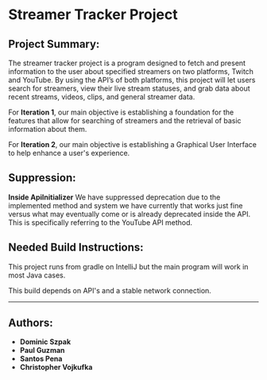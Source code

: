 # Streamer Tracker Project

## Project Summary:

The streamer tracker project is a program designed to fetch and present information to the user about specified streamers on two platforms, 
Twitch and YouTube. By using the API’s of both platforms, this project will let users search for streamers, view their live stream statuses, 
and grab data about recent streams, videos, clips, and general streamer data. 

For **Iteration 1**, our main objective is establishing a foundation for the features that allow for searching of streamers and the retrieval of basic information about them.

For **Iteration 2**, our main objective is establishing a Graphical User Interface to help enhance a user's experience.

## Suppression:

**Inside ApiInitializer**
We have suppressed deprecation due to the implemented method and system we have currently that works just fine versus what may eventually come or is already deprecated inside the API. This is specifically referring to the YouTube API method.

## Needed Build Instructions:

This project runs from gradle on IntelliJ but the main program will work in most Java cases.

This build depends on API's and a stable network connection.

---

## Authors:

- **Dominic Szpak**
- **Paul Guzman**
- **Santos Pena**
- **Christopher Vojkufka**
